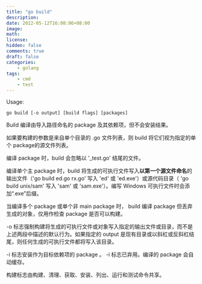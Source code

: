 ```yaml
---
title: "go build"
description: 
date: 2022-05-12T16:08:06+08:00
image: 
math: 
license: 
hidden: false
comments: true
draft: false
categories:
    - golang
tags:
    - cmd
    - test
---
```


Usage:

`go build [-o output] [build flags] [packages]`

Build 编译由导入路径命名的 package 及其依赖项，但不会安装结果。

如果要构建的参数是来自单个目录的 .go 文件列表，则 build 将它们视为指定的单个 package的源文件列表。

编译 package 时，build 会忽略以 '_test.go' 结尾的文件。

编译单个主 package 时，build 将生成的可执行文件写入**以第一个源文件命名**的输出文件（'go build ed.go rx.go' 写入 'ed' 或 'ed.exe'）或源代码目录（ 'go build unix/sam' 写入 'sam' 或 'sam.exe'）。编写 Windows 可执行文件时会添加“.exe”后缀。

当编译多个 package 或单个非 main package 时， build 编译 package 但丢弃生成的对象，仅用作检查 package 是否可以构建。

-o 标志强制构建将生成的可执行文件或对象写入指定的输出文件或目录，而不是上述两段中描述的默认行为。如果指定的 output 是现有目录或以斜杠或反斜杠结尾，则任何生成的可执行文件都将写入该目录。

-i 标志安装作为目标依赖项的 package 。 -i 标志已弃用。编译的 package 会自动缓存。

构建标志由构建、清理、获取、安装、列出、运行和测试命令共享。
